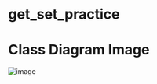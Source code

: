 # get_set_practice
# Class Diagram Image


![image](https://user-images.githubusercontent.com/95224457/150631595-65e9d31f-e4a8-49d5-a910-ccab04f2016e.png)

